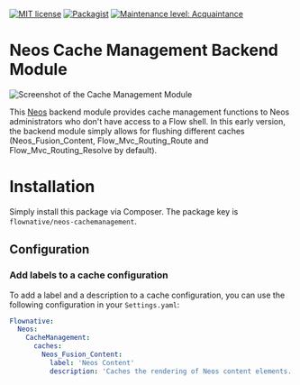 [![MIT license](http://img.shields.io/badge/license-MIT-brightgreen.svg)](http://opensource.org/licenses/MIT)
[![Packagist](https://img.shields.io/packagist/v/flownative/neos-cachemanagement.svg)](https://packagist.org/packages/flownative/neos-cachemanagement)
[![Maintenance level: Acquaintance](https://img.shields.io/badge/maintenance-%E2%99%A1-ff69b4.svg)](https://www.flownative.com/en/products/open-source.html)

# Neos Cache Management Backend Module

![Screenshot of the Cache Management Module](Documentation/BackendScreenshot.png)

This [Neos](https://www.neos.io) backend module provides cache management functions to Neos administrators who don't have access to a Flow shell. In this early version, the backend module simply allows for flushing different caches (Neos_Fusion_Content, Flow_Mvc_Routing_Route and Flow_Mvc_Routing_Resolve by default).

# Installation

Simply install this package via Composer. The package key is `flownative/neos-cachemanagement`.

## Configuration

### Add labels to a cache configuration

To add a label and a description to a cache configuration, you can use the following configuration in your `Settings.yaml`:

```yaml
Flownative:
  Neos:
    CacheManagement:
      caches:
        Neos_Fusion_Content:
          label: 'Neos Content'
          description: 'Caches the rendering of Neos content elements.'
```
